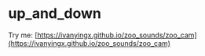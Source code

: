 # up_and_down

Try me: 
[https://ivanyingx.github.io/zoo_sounds/zoo_cam](https://ivanyingx.github.io/zoo_sounds/zoo_cam)
